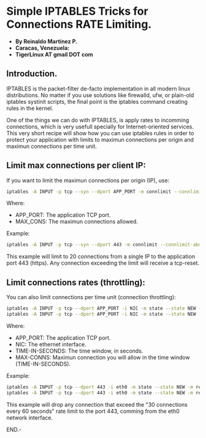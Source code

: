 # Simple IPTABLES Tricks for Connections RATE Limiting.

- **By Reinaldo Martínez P.**
- **Caracas, Venezuela:**
- **TigerLinux AT gmail DOT com**


## Introduction.

IPTABLES is the packet-filter de-facto implementation in all modern linux distributions. No matter if you use solutions like firewalld, ufw, or plain-old iptables systinit scripts, the final point is the iptables command creating rules in the kernel.

One of the things we can do with IPTABLES, is apply rates to incomming connections, which is very usefull specially for Internet-oriented services. This very short recipe will show how you can use iptables rules in order to protect your application with limits to maximun connections per origin and maximun connections per time unit.


## Limit max connections per client IP:

If you want to limit the maximun connections per origin (IP), use:

```bash
iptables -A INPUT -p tcp --syn --dport APP_PORT -m connlimit --connlimit-above MAX_CONS -j REJECT --reject-with tcp-reset
```

Where:

- APP_PORT: The application TCP port.
- MAX_CONS: The maximun connections allowed.

Example:

```bash
iptables -A INPUT -p tcp --syn --dport 443 -m connlimit --connlimit-above 20 -j REJECT --reject-with tcp-reset
```

This example will limit to 20 connections from a single IP to the application port 443 (https). Any connection exceeding the limit will receive a tcp-reset.
 

## Limit connections rates (throttling):

You can also limit connections per time unit (connection throttling):

```bash
iptables -A INPUT -p tcp --dport APP_PORT -i NIC -m state --state NEW -m recent --set
iptables -A INPUT -p tcp --dport APP_PORT -i NIC -m state --state NEW -m recent --update --seconds TIME-IN-SECONDS --hitcount MAX-CONNS -j DROP
```

Where:

- APP_PORT: The application TCP port.
- NIC: The ethernet interface.
- TIME-IN-SECONDS: The time window, in seconds.
- MAX-CONNS: Maximun connection you will allow in the time window (TIME-IN-SECONDS).

Example:

```bash
iptables -A INPUT -p tcp --dport 443 -i eth0 -m state --state NEW -m recent --set
iptables -A INPUT -p tcp --dport 443 -i eth0 -m state --state NEW -m recent --update --seconds 60 --hitcount 30 -j DROP
```

This example will drop any connection that exceed the "30 connections every 60 seconds" rate limit to the port 443, comming from the eth0 network interface.


END.-
